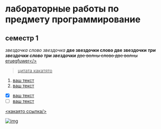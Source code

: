 # лабораторные работы по предмету программирование
## семестр 1
*звездочка слово звездочка*
**две звездочки слово две звездочки**
***три звездочки слово три звездочки***
~~две волны слово две волны~~
<u>eruegfuwer</>

> цитата какатято

1. ваш текст
2. ваш текст

- [x] ваш текст
- [ ] ваш текст

<какаято ссылка/>

![img](https://share.google/TZ4d5miSIZEF8cUDp)
